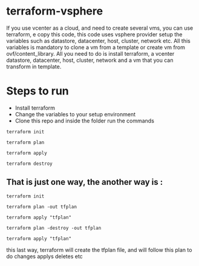 # terraform-vsphere
If you use vcenter as a cloud, and need to create several vms, you can use terraform, e copy this code, this code uses vsphere provider
setup the variables such as datastore, datacenter, host, cluster, network etc. All this variables is mandatory to clone a vm from a template or create vm from
ovf/content_library.
All you need to do is install terraform, a vcenter datastore, datacenter, host, cluster, network and a vm that you can transform in template.
# Steps to run 
- Install terraform
- Change the variables to your setup environment
- Clone this repo and inside the folder run the commands

```
terraform init
```

```
terraform plan
```

```
terraform apply
```

```
terraform destroy
```

## That is just one way, the another way is : 

```
terraform init
```

```
terraform plan -out tfplan
```


```
terraform apply "tfplan"
```

```
terraform plan -destroy -out tfplan
```

```
terraform apply "tfplan"
```
this last way, terraform will create the tfplan file, and will follow this plan to do changes applys deletes etc
